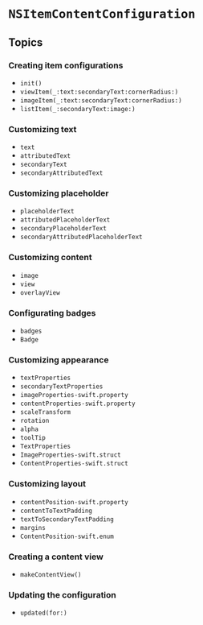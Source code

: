 # ``NSItemContentConfiguration``

## Topics

### Creating item configurations

- ``init()``
- ``viewItem(_:text:secondaryText:cornerRadius:)``
- ``imageItem(_:text:secondaryText:cornerRadius:)``
- ``listItem(_:secondaryText:image:)``

### Customizing text

- ``text``
- ``attributedText``
- ``secondaryText``
- ``secondaryAttributedText``

### Customizing placeholder

- ``placeholderText``
- ``attributedPlaceholderText``
- ``secondaryPlaceholderText``
- ``secondaryAttributedPlaceholderText``

### Customizing content

- ``image``
- ``view``
- ``overlayView``

### Configurating badges

- ``badges``
- ``Badge``

### Customizing appearance

- ``textProperties``
- ``secondaryTextProperties``
- ``imageProperties-swift.property``
- ``contentProperties-swift.property``
- ``scaleTransform``
- ``rotation``
- ``alpha``
- ``toolTip``
- ``TextProperties``
- ``ImageProperties-swift.struct``
- ``ContentProperties-swift.struct``

### Customizing layout

- ``contentPosition-swift.property``
- ``contentToTextPadding``
- ``textToSecondaryTextPadding``
- ``margins``
- ``ContentPosition-swift.enum``

### Creating a content view

- ``makeContentView()``

### Updating the configuration

- ``updated(for:)``
